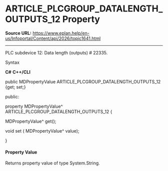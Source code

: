 # ARTICLE_PLCGROUP_DATALENGTH_OUTPUTS_12 Property

**Source URL:** https://www.eplan.help/en-us/Infoportal/Content/api/2026/topic1641.html

---

PLC subdevice 12: Data length (outputs) # 22335.

Syntax

**C#**
**C++/CLI**


public MDPropertyValue ARTICLE_PLCGROUP_DATALENGTH_OUTPUTS_12 {get; set;}

public:

property MDPropertyValue^ ARTICLE_PLCGROUP_DATALENGTH_OUTPUTS_12 {

   MDPropertyValue^ get();

   void set (    MDPropertyValue^ value);

}


#### Property Value

Returns property value of type System.String.
